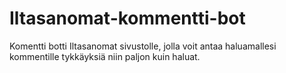# Iltasanomat-kommentti-bot
Komentti botti Iltasanomat sivustolle, jolla voit antaa haluamallesi kommentille tykkäyksiä niin paljon kuin haluat.